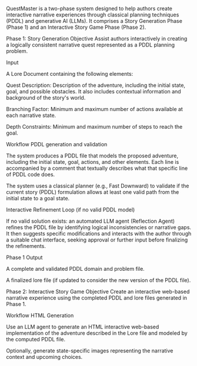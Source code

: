 QuestMaster is a two-phase system designed to help authors create interactive narrative experiences through classical planning techniques (PDDL) and generative AI (LLMs). It comprises a Story Generation Phase (Phase 1) and an Interactive Story Game Phase (Phase 2).

Phase 1: Story Generation
Objective
Assist authors interactively in creating a logically consistent narrative quest represented as a PDDL planning problem.

Input

A Lore Document containing the following elements: 

Quest Description: Description of the adventure, including the initial state, goal, and possible obstacles. It also includes contextual information and background of the story's world.

Branching Factor: Minimum and maximum number of actions available at each narrative state.

Depth Constraints: Minimum and maximum number of steps to reach the goal.

Workflow
PDDL generation and validation

The system produces a PDDL file that models the proposed adventure, including the initial state, goal, actions, and other elements. Each line is accompanied by a comment that textually describes what that specific line of PDDL code does.

The system uses a classical planner (e.g., Fast Downward) to validate if the current story (PDDL) formulation allows at least one valid path from the initial state to a goal state.


Interactive Refinement Loop (if no valid PDDL model)


If no valid solution exists: an automated LLM agent (Reflection Agent) refines the PDDL file by identifying logical inconsistencies or narrative gaps. It then suggests specific modifications and interacts with the author through a suitable chat interface, seeking approval or further input before finalizing the refinements.


Phase 1 Output

A complete and validated PDDL domain and problem file.

A finalized lore file (if updated to consider the new version of the PDDL file).


Phase 2: Interactive Story Game
Objective
Create an interactive web-based narrative experience using the completed PDDL and lore files generated in Phase 1.

Workflow
HTML Generation


Use an LLM agent to generate an HTML interactive web-based implementation of the adventure described in the Lore file and modeled by the computed PDDL file.

Optionally, generate state-specific images representing the narrative context and upcoming choices.
